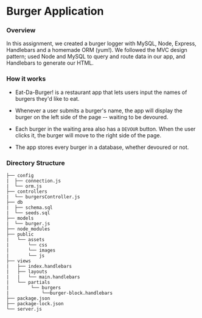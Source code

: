 # Burger Application

### Overview
In this assignment, we created a burger logger with MySQL, Node, Express, Handlebars and a homemade ORM (yum!). We followed the MVC design pattern; used Node and MySQL to query and route data in our app, and Handlebars to generate our HTML.

### How it works
* Eat-Da-Burger! is a restaurant app that lets users input the names of burgers they'd like to eat.

* Whenever a user submits a burger's name, the app will display the burger on the left side of the page -- waiting to be devoured.

* Each burger in the waiting area also has a `DEVOUR` button. When the user clicks it, the burger will move to the right side of the page.

* The app stores every burger in a database, whether devoured or not.

### Directory Structure
```
├── config
|  ├── connection.js
|  └── orm.js
├── controllers
|  └── burgersController.js
├── db
|  ├── schema.sql
|  └── seeds.sql
├── models
|  └── burger.js
├── node_modules
├── public
|   └── assets
|       └── css
|       └── images
|       └── js
├── views
|   ├── index.handlebars
|   ├── layouts
|   |   └── main.handlebars
|   └── partials
|        └── burgers
|            └──burger-block.handlebars
├── package.json
├── package-lock.json
└── server.js
```
